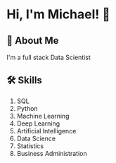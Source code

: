 
# Hi, I'm Michael! 👋


## 🚀 About Me
I'm a full stack Data Scientist


## 🛠 Skills
1. SQL
2. Python
3. Machine Learning
4. Deep Learning
5. Artificial Intelligence
6. Data Science
7. Statistics
8. Business Administration
